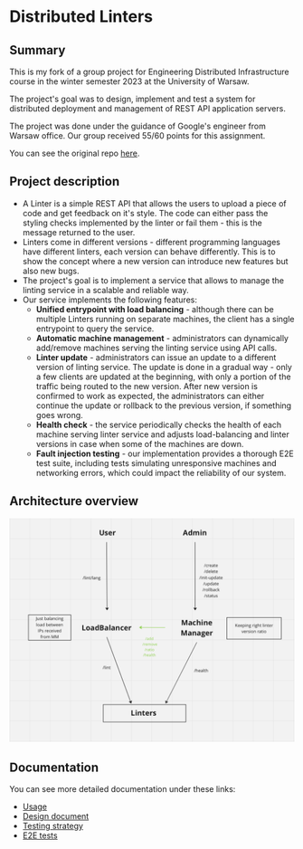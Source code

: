 # Distributed Linters

## Summary

This is my fork of a group project for Engineering Distributed Infrastructure course in the winter semester 2023 at the University of Warsaw.

The project's goal was to design, implement and test a system for distributed deployment and management of REST API application servers.

The project was done under the guidance of Google's engineer from Warsaw office. Our group received 55/60 points for this assignment. 

You can see the original repo [here](https://github.com/mpiekutowski/mimuw-irio-distributed-linters).

## Project description
- A Linter is a simple REST API that allows the users to upload a piece of code and get feedback on it's style. The code can either pass the styling checks implemented by the linter or fail them - this is the message returned to the user.
- Linters come in different versions - different programming languages have different linters, each version can behave differently. This is to show the concept where a new version can introduce new features but also new bugs.
- The project's goal is to implement a service that allows to manage the linting service in a scalable and reliable way.
- Our service implements the following features:
    - **Unified entrypoint with load balancing** - although there can be multiple Linters running on separate machines, the client has a single entrypoint to query the service.
    - **Automatic machine management** - administrators can dynamically add/remove machines serving the linting service using API calls.
    - **Linter update** - administrators can issue an update to a different version of linting service. The update is done in a gradual way - only a few clients are updated at the beginning, with only a portion of the traffic being routed to the new version. After new version is confirmed to work as expected, the administrators can either continue the update or rollback to the previous version, if something goes wrong.
    - **Health check** - the service periodically checks the health of each machine serving linter service and adjusts load-balancing and linter versions in case when some of the machines are down.
    - **Fault injection testing** - our implementation provides a thorough E2E test suite, including tests simulating unresponsive machines and networking errors, which could impact the reliability of our system. 

## Architecture overview
![Architecture diagram](docs/architecture.png)

## Documentation

You can see more detailed documentation under these links:
- [Usage](docs/usage.md)
- [Design document](docs/design_doc.md)
- [Testing strategy](docs/testing_strategy.md)
- [E2E tests](e2e_tests/README.md)